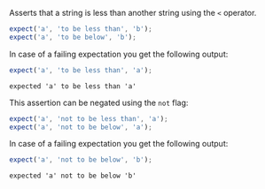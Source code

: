 Asserts that a string is less than another string using the `<`
operator.

```js
expect('a', 'to be less than', 'b');
expect('a', 'to be below', 'b');
```

In case of a failing expectation you get the following output:

```js
expect('a', 'to be less than', 'a');
```

```output
expected 'a' to be less than 'a'
```

This assertion can be negated using the `not` flag:

```js
expect('a', 'not to be less than', 'a');
expect('a', 'not to be below', 'a');
```

In case of a failing expectation you get the following output:

```js
expect('a', 'not to be below', 'b');
```

```output
expected 'a' not to be below 'b'
```
